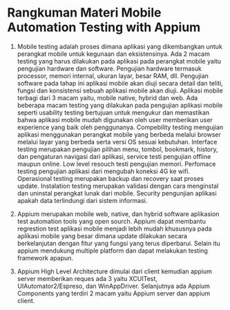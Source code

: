 # Rangkuman Materi Mobile Automation Testing with Appium

1. Mobile testing adalah proses dimana aplikasi yang dikembangkan untuk perangkat mobile untuk kegunaan dan eksistensinya. Ada 2 macam testing yang harus dilakukan pada aplikasi pada perangkat mobile yaitu pengujian hardware dan software. Pengujian hardware termasuk processor, memori internal, ukuran layar, besar RAM, dll. Pengujian software pada tahap ini aplikasi mobile akan diuji secara detail dan teliti, fungsi dan konsistensi sebuah aplikasi mobile akan diuji. Aplikasi mobile terbagi dari 3 macam yaitu, mobile native, hybrid dan web. Ada beberapa macam testing yang dilakukan pada pengujian aplikasi mobile seperti usability testing bertujuan untuk mengukur dan memastikan bahwa aplikasi mobile mudah digunakan oleh user memberikan user experience yang baik oleh penggunanya. Compebility testing mengujian aplikasi menggunakan perangkat mobile yang berbeda melalui browser melalui layar yang berbeda serta versi OS sesuai kebutuhan. Interface testing merupakan pengujian pilihan menu, tombol, bookmark, history, dan pengaturan navigasi dari aplikasi, service testi pengujian offline maupun online. Low level resouch testi pengujian memori. Perfomace testing pengujian aplikasi dari mengubah koneksi 4G ke wifi. Operasional testing merupakan backup dan recovery saat proses update. Instalation testing merupakan validasi dengan cara menginstal dan uninstal perangkat lunak dari mobile. Security pengunjian aplikasi apakah data terlindungi dari sistem informasi.

2. Appium merupakan mobile web, native, dan hybrid software aplikasion test automation tools yang open sourch. Appium dapat membantu regrestion test aplikasi mobile menjadi lebih mudah khususnya pada aplikasi mobile yang besar dimana update dilakukan secara berkelanjutan dengan fitur yang fungsi yang terus diperbarui. Selain itu appium mendukung multiple platform dan dapat melakukan testing framework apapun.

3. Appium High Level Architecture dimulai dari client kemudian appium server memberikan reques ada 3 yaitu XCUITest, UIAutomator2/Espreso, dan WinAppDriver. Selanjutnya ada Appium Components yang terdiri 2 macam yaitu Appium server dan appium client.